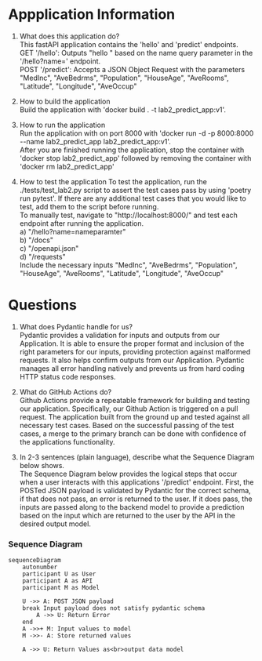 # Appplication Information
1) What does this application do?  
  This fastAPI application contains the 'hello' and 'predict' endpoints.  
  GET '/hello': Outputs "hello <name>" based on the name query parameter in the '/hello?name=<name>' endpoint.  
  POST '/predict': Accepts a JSON Object Request with the parameters "MedInc", "AveBedrms", "Population", "HouseAge", 
  "AveRooms", "Latitude", "Longitude", "AveOccup"

2)  How to build the application  
  Build the application with 'docker build . -t lab2_predict_app:v1'.

3)  How to run the application  
  Run the application with  on port 8000 with 'docker run -d -p 8000:8000 --name lab2_predict_app lab2_predict_app:v1'.  
    After you are finished running the application, stop the container with 'docker stop lab2_predict_app' followed by removing the container with 'docker rm lab2_predict_app'

4)  How to test the application
To test the application, run the ./tests/test_lab2.py script to assert the test cases pass by using 'poetry run pytest'. If there are any additional test cases that you would like to test, add them to the script before running.  
  To manually test, navigate to "http://localhost:8000/" and test each endpoint after running the application.  
    a) "/hello?name=nameparamter"  
    b) "/docs"  
    c) "/openapi.json"  
    d) "/requests"  
      Include the necessary inputs "MedInc", "AveBedrms", "Population", "HouseAge", "AveRooms", "Latitude", "Longitude", "AveOccup"

# Questions
1) What does Pydantic handle for us?  
  Pydantic provides a validation for inputs and outputs from our Application. It is able to ensure the proper format and inclusion of the right parameters for our inputs, providing protection against malformed requests. It also helps confirm outputs from our Application. Pydantic manages all error handling natively and prevents us from hard coding HTTP status code responses. 

2) What do GitHub Actions do?  
  Github Actions provide a repeatable framework for building and testing our application. Specifically, our Github Action is triggered on a pull request. The application built from the ground up and tested against all necessary test cases. Based on the successful passing of the test cases, a merge to the primary branch can be done with confidence of the applications functionality. 

3) In 2-3 sentences (plain language), describe what the Sequence Diagram below shows.  
  The Sequence Diagram below provides the logical steps that occur when a user interacts with this applications '/predict' endpoint. First, the POSTed JSON payload is validated by Pydantic for the correct schema, if that does not pass, an error is returned to the user. If it does pass, the inputs are passed along to the backend model to provide a prediction based on the input which are returned to the user by the API in the desired output model. 


### Sequence Diagram

```mermaid
sequenceDiagram
    autonumber
    participant U as User
    participant A as API
    participant M as Model

    U ->> A: POST JSON payload
    break Input payload does not satisfy pydantic schema
        A ->> U: Return Error
    end
    A ->>+ M: Input values to model
    M ->>- A: Store returned values

    A ->> U: Return Values as<br>output data model
```
